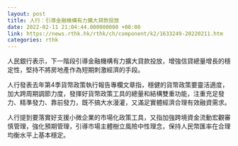 ```yaml
---
layout: post
title: 人行：引導金融機構有力擴大貸款投放
date: 2022-02-11 21:04:44.000000000 +08:00
link: https://news.rthk.hk/rthk/ch/component/k2/1633249-20220211.htm
categories: rthk
---
```


人民銀行表示，下一階段引導金融機構有力擴大貸款投放，增強信貸總量增長的穩定性，堅持不將房地產作為短期刺激經濟的手段。

人行發表去年第4季貨幣政策執行報告專欄文章指，穩健的貨幣政策要靈活適度，加大跨周期調節力度，發揮好貨幣政策工具的總量和結構雙重功能，注重充足發力、精準發力、靠前發力，既不搞大水漫灌，又滿足實體經濟合理有效融資需求。

人行提到要落實好支援小微企業的市場化政策工具，又指加強跨境資金流動宏觀審慎管理，強化預期管理，引導市場主體樹立風險中性理念，保持人民幣匯率在合理均衡水平上基本穩定。
